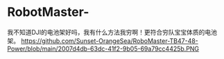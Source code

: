 # RobotMaster-
我不知道DJI的电池架好吗，我有什么方法我穷啊！更符合穷队宝宝体质的电池架。
https://github.com/Sunset-OrangeSea/RoboMaster-TB47-48-Power/blob/main/2007d4db-63dc-41f2-9b05-69a79cc4425b.PNG
